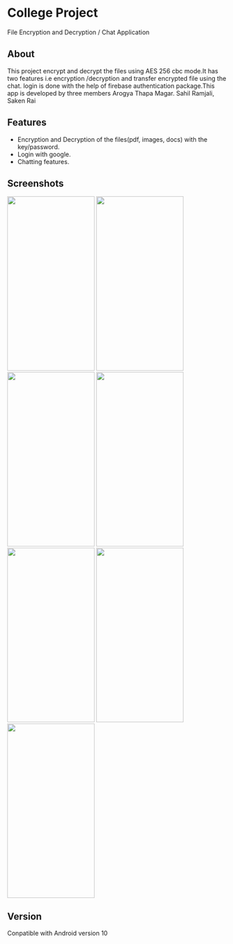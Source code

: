 # College Project

File Encryption and Decryption / Chat Application

## About

This project encrypt and decrypt the files using AES 256 cbc mode.It has two features i.e encryption /decryption and transfer encrypted file using the chat. login is done with the help of firebase authentication package.This app is developed by three members Arogya Thapa Magar. Sahil Ramjali, Saken Rai

## Features
- Encryption and Decryption of the files(pdf, images, docs) with the key/password.
- Login with google.
- Chatting features.

## Screenshots

<img src="https://user-images.githubusercontent.com/33744789/158057019-ae27e449-9b01-4440-8270-0a6bd11bf9e4.jpg" data-canonical-src="https://user-images.githubusercontent.com/33744789/158057019-ae27e449-9b01-4440-8270-0a6bd11bf9e4.jpg" width="200" height="400" />
<img src="https://user-images.githubusercontent.com/33744789/158057024-7a32b6a6-fe09-4568-bc8c-de895e66126b.png" data-canonical-src="https://user-images.githubusercontent.com/33744789/158057024-7a32b6a6-fe09-4568-bc8c-de895e66126b.png" width="200" height="400" />
<img src="https://user-images.githubusercontent.com/33744789/158057026-526ae826-0e32-4a99-b734-c4d7a094e91d.png" data-canonical-src="https://user-images.githubusercontent.com/33744789/158057026-526ae826-0e32-4a99-b734-c4d7a094e91d.png" width="200" height="400" />
<img src="https://user-images.githubusercontent.com/33744789/158057029-272be29d-f318-4257-91e6-280fd9effa15.png" data-canonical-src="https://user-images.githubusercontent.com/33744789/158057029-272be29d-f318-4257-91e6-280fd9effa15.png" width="200" height="400" />
<img src="https://user-images.githubusercontent.com/33744789/158057032-09173a7b-d898-4119-95c8-d3a2e8960238.jpg" data-canonical-src="https://user-images.githubusercontent.com/33744789/158057032-09173a7b-d898-4119-95c8-d3a2e8960238.jpg" width="200" height="400" />
<img src="https://user-images.githubusercontent.com/33744789/158057043-973492d3-5af1-49c3-8a6c-fc8252697c5f.png" data-canonical-src="https://user-images.githubusercontent.com/33744789/158057043-973492d3-5af1-49c3-8a6c-fc8252697c5f.png" width="200" height="400" />
<img src="https://user-images.githubusercontent.com/33744789/158057045-762faeec-2738-4526-bbab-852810c99d5d.png" data-canonical-src="https://user-images.githubusercontent.com/33744789/158057045-762faeec-2738-4526-bbab-852810c99d5d.png" width="200" height="400" />

## Version
Conpatible with Android version 10

